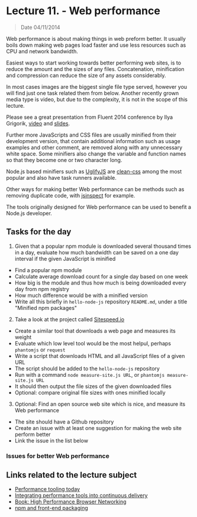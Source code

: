 # Lecture 11. - Web performance

> Date 04/11/2014

Web performance is about making things in web preform better. It usually boils down making web pages load faster and
use less resources such as CPU and network bandwidth.

Easiest ways to start working towards better performing web sites, is to reduce the amount and the sizes
of any files. Concatenation, minification and compression can reduce the size of any assets considerably.

In most cases images are the biggest single file type served, however you will find just one task related them
from below. Another recently grown media type is video, but due to the complexity, it is not in the scope of this
lecture.

Please see a great presentation from Fluent 2014 conference by Ilya Grigorik,
[video](https://www.youtube.com/watch?v=7ubJzEi3HuA "Fluent 2014: Ilya Grigorik, Speed, Performance, and Human Perception")
and
[slides](https://docs.google.com/presentation/d/1taHkLOQ2vlTyiXPdUkc8jpc4sxOSSouGn2T6Ia9OHx4/present#slide=id.p19 "Speed, Performance, and Human Perception").

Further more JavaScripts and CSS files are usually minified from their development version, that contain additional
information such as usage examples and other comment, are removed along with any unnecessary white space.
Some minifiers also change the variable and function names so that they become one or two character long.

Node.js based minifiers such as [UglifyJS][] are [clean-css][] among the most popular and also have task runners
available.

Other ways for making better Web performance can be methods such as removing duplicate code, with [jsinspect][]
for example.

The tools originally designed for Web performance can be used to benefit a Node.js developer.


## Tasks for the day

1. Given that a popular npm module is downloaded several thousand times in a day, evaluate how much bandwidth
  can be saved on a one day interval if the given JavaScript is minified
  - Find a popular npm module
  - Calculate average download count for a single day based on one week
  - How big is the module and thus how much is being downloaded every day from npm registry
  - How much difference would be with a minified version
  - Write all this briefly in `hello-node-js` repository `README.md`, under a title "Minified npm packages"
2. Take a look at the project called [Sitespeed.io][]
  - Create a similar tool that downloads a web page and measures its weight
  - Evaluate which low level tool would be the most helpul, perhaps `phantomjs` or `request`
  - Write a script that downloads HTML and all JavaScript files of a given URL
  - The script should be added to the `hello-node-js` repository
  - Run with a command `node measure-site.js URL`, or `phantomjs measure-site.js URL`
  - It should then output the file sizes of the given downloaded files
  - Optional: compare original file sizes with ones minified locally
3. Optional: Find an open source web site which is nice, and measure its Web performance
  - The site should have a Github repository
  - Create an issue with at least one suggestion for making the web site perform better
  - Link the issue in the list below


### Issues for better Web performance


## Links related to the lecture subject

* [Performance tooling today](http://perf-tooling.today/ "Performance tooling today")
* [Integrating performance tools into continuous delivery](https://speakerdeck.com/soulislove/integrating-performance-tools-into-continuous-delivery "Integrating performance tools into continuous delivery")
* [Book: High Performance Browser Networking](http://chimera.labs.oreilly.com/books/1230000000545/index.html "High Performance Browser Networking")
* [npm and front-end packaging](http://blog.npmjs.org/post/101775448305/npm-and-front-end-packaging "npm and front-end packaging")

[jsinspect]: https://github.com/danielstjules/jsinspect "Detect copy-pasted and structurally similar code"
[UglifyJS]: https://github.com/mishoo/UglifyJS2/ "JavaScript parser / mangler / compressor / beautifier toolkit"
[clean-css]: https://github.com/jakubpawlowicz/clean-css "A fast, efficient, and well tested CSS minifier for node.js"
[Sitespeed.io]: http://www.sitespeed.io/ "Sitespeed.io is an open source tool that helps you analyze your website speed and performance based on performance best practices and metrics"
